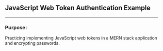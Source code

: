 ## JavaScript Web Token Authentication Example

<hr>

### Purpose:

Practicing implementing JavaScript web tokens in a MERN stack application and encrypting passwords.
